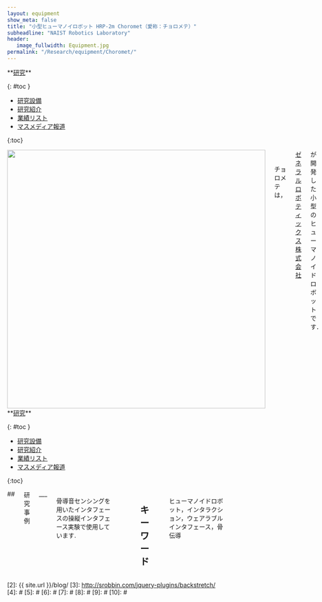 ```yaml
---
layout: equipment
show_meta: false
title: "小型ヒューマノイロボット HRP-2m Choromet（愛称：チョロメテ）"
subheadline: "NAIST Robotics Laboratory"
header:
   image_fullwidth: Equipment.jpg
permalink: "/Research/equipment/Choromet/"
---
```


<div class="row">
<div class="medium-4 medium-push-8 columns" markdown="1">
<div class="panel radius" markdown="1">
**<a href="{{ site.url }}{{ site.baseurl }}/Research/">研究</a>**

{: #toc }
*  <a href="{{ site.url }}{{ site.baseurl }}/Research/equipment/">研究設備</a>  
*  <a href="{{ site.url }}{{ site.baseurl }}/Research/topics/">研究紹介</a>  
*  <a href="{{ site.url }}{{ site.baseurl }}/Research/publication/">業績リスト</a>  
*  <a href="{{ site.url }}{{ site.baseurl }}/Research/press/">マスメディア報道</a>  

{:toc}
</div>
</div><!-- /.medium-4.columns -->

<div class="medium-8 medium-pull-4 columns" markdown="1">
<div style="text-align:center">
<img class="t50" src="{{ site.urlimg }}Choromet.jpg" alt="" style="width: 600px;" style="height: 350px;">
</div>
<br/>
<br/>
チョロメテは，<a href="http://ww38.generalrobotix.com/">ゼネラルロボティックス株式会社</a>が開発した小型のヒューマノイドロボットです．

高さ35cm，重量1.5kg，全身の自由度は20自由度です． さらに，足の付け根に3軸力センサ，胴体部分に加速度ジャイロが搭載されています．

OSはHRP-2と同様のARTLinuxを搭載しています．一部機能制限はあるものの，HRP-2と同様のプログラミングが行えます．

</div>
</div><!-- /.row -->

<div class="row">
<div class="medium-4 medium-push-8 columns" markdown="1">
<div class="panel radius" markdown="1">
**<a href="{{ site.url }}{{ site.baseurl }}/Research/">研究</a>**

{: #toc }
*  <a href="{{ site.url }}{{ site.baseurl }}/Research/equipment/">研究設備</a>  
*  <a href="{{ site.url }}{{ site.baseurl }}/Research/topics/">研究紹介</a>  
*  <a href="{{ site.url }}{{ site.baseurl }}/Research/publication/">業績リスト</a>  
*  <a href="{{ site.url }}{{ site.baseurl }}/Research/press/">マスメディア報道</a>  

{:toc}
</div>
</div><!-- /.medium-4.columns -->

<div class="medium-8 medium-pull-4 columns" markdown="1">
## <span style="font-size: 100%">研究事例</span>
___

骨導音センシングを用いたインタフェースの操縦インタフェース実験で使用しています.
 
<div style="text-align:center">

</div>
<br/>


## <span style="font-size: 100%">キーワード</span>
___
ヒューマノイドロボット，インタラクション，ウェアラブルインタフェース，骨伝導

</div> 
</div><!-- /.row -->



 [1]: http://kramdown.gettalong.org/converter/html.html#toc
 [2]: {{ site.url }}/blog/
 [3]: http://srobbin.com/jquery-plugins/backstretch/
 [4]: #
 [5]: #
 [6]: #
 [7]: #
 [8]: #
 [9]: #
 [10]: #
